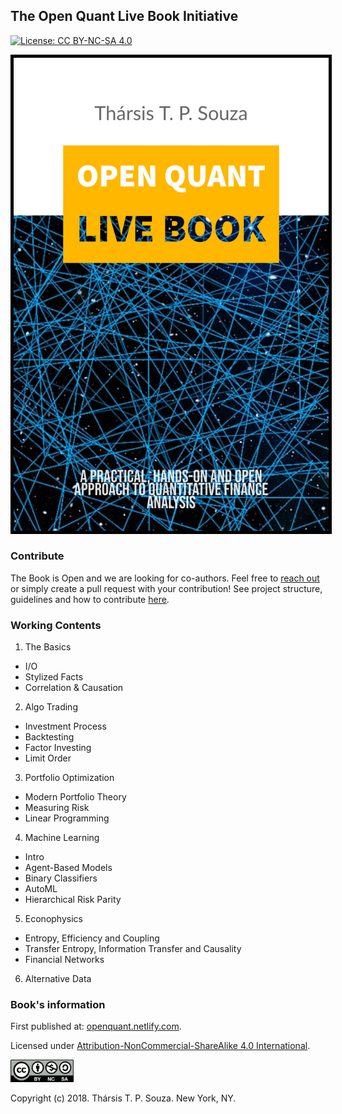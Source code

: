 
## The Open Quant Live Book Initiative
[![License: CC BY-NC-SA 4.0](https://img.shields.io/badge/License-CC%20BY--NC--SA%204.0-lightgrey.svg)](https://creativecommons.org/licenses/by-nc-sa/4.0/)

<img style="border:5px solid black" src="./fig/cover1.jpg" alt="The Open Quant Book" border="5" class="center">

### Contribute

The Book is Open and we are looking for co-authors. Feel free to [reach out](http://www.souzatharsis.com/) or simply create a pull request with your contribution! See project structure, guidelines and how to contribute [here](https://github.com/souzatharsis/open-quant-live-book/blob/master/CONTRIBUTING.md).

### Working Contents

1. The Basics

+ I/O
+ Stylized Facts
+ Correlation & Causation

2. Algo Trading   

+ Investment Process
+ Backtesting
+ Factor Investing
+ Limit Order

3. Portfolio Optimization

+ Modern Portfolio Theory
+ Measuring Risk
+ Linear Programming

4. Machine Learning

+ Intro
+ Agent-Based Models
+ Binary Classifiers
+ AutoML
+ Hierarchical Risk Parity

5. Econophysics

+ Entropy, Efficiency and Coupling
+ Transfer Entropy, Information Transfer and Causality
+ Financial Networks

6. Alternative Data

### Book's information

First published at: [openquant.netlify.com](https://openquant.netlify.com/).

Licensed under [Attribution-NonCommercial-ShareAlike 4.0 International](https://creativecommons.org/licenses/by-nc-sa/4.0/). 

<img src="fig/by-nc-sa.png" width="20%">

Copyright (c) 2018. Thársis T. P. Souza. New York, NY.
